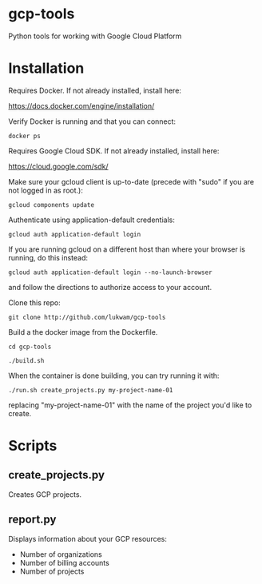 gcp-tools
=========

Python tools for working with Google Cloud Platform

# Installation #

Requires Docker. If not already installed, install here:

https://docs.docker.com/engine/installation/

Verify Docker is running and that you can connect:

`docker ps`

Requires Google Cloud SDK. If not already installed, install here:

https://cloud.google.com/sdk/

Make sure your gcloud client is up-to-date (precede with "sudo" if you are not logged in as root.):

`gcloud components update`

Authenticate using application-default credentials:

`gcloud auth application-default login`

If you are running gcloud on a different host than where your browser is running, do this instead:

`gcloud auth application-default login --no-launch-browser`

and follow the directions to authorize access to your account.

Clone this repo:

`git clone http://github.com/lukwam/gcp-tools`

Build a the docker image from the Dockerfile.

`cd gcp-tools`

`./build.sh`

When the container is done building, you can try running it with:

`./run.sh create_projects.py my-project-name-01`

replacing "my-project-name-01" with the name of the project you'd like to create.

# Scripts #

## create_projects.py ##

Creates GCP projects.

## report.py ##

Displays information about your GCP resources:
* Number of organizations
* Number of billing accounts
* Number of projects
